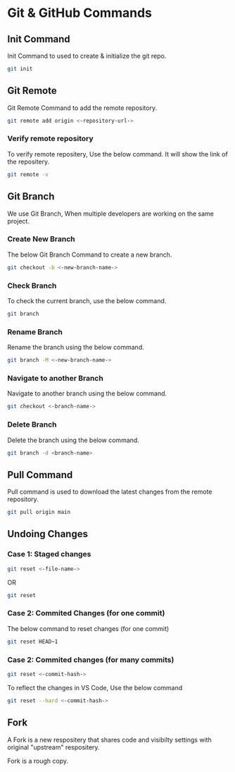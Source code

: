 # Git & GitHub Commands

## Init Command
Init Command to used to create & initialize the git repo.

```bash
git init
```

## Git Remote

Git Remote Command to add the remote repository.
```bash
git remote add origin <-repository-url->
```

### Verify remote repository

To verify remote repositery, Use the below command. It will show the link of the repositery.
```bash
git remote -v
```

## Git Branch
We use Git Branch, When multiple developers are working on the same project.

### Create New Branch

The below Git Branch Command to create a new branch.
```bash
git checkout -b <-new-branch-name->
```

### Check Branch
To check the current branch, use the below command.
```bash
git branch
```

### Rename Branch

Rename the branch using the below command.
```bash
git branch -M <-new-branch-name->
```

### Navigate to another Branch

Navigate to another branch using the below command.
```bash
git checkout <-branch-name->
```

### Delete Branch

Delete the branch using the below command.
```bash
git branch -d <branch-name>
```

## Pull Command

Pull command is used to download the latest changes from the remote repository.
```bash
git pull origin main
```

## Undoing Changes

### Case 1: Staged changes

```bash
git reset <-file-name->
```
OR
```bash
git reset
```

### Case 2: Commited Changes (for one commit)

The below command to reset changes (for one commit)
```bash
git reset HEAD~1
```

### Case 2: Commited changes (for many commits)

```bash
git reset <-commit-hash->
```

To reflect the changes in VS Code, Use the below command
```bash
git reset --hard <-commit-hash->
```

## Fork
A Fork is a new respositery that shares code and visibilty settings with original "upstream" respositery.

Fork is a rough copy.